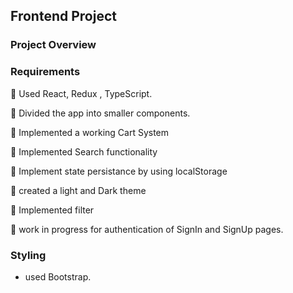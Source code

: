 
## Frontend Project

### Project Overview


### Requirements

💊  Used React, Redux , TypeScript.

💊  Divided the app into smaller components. 

💊  Implemented a working Cart System

💊  Implemented Search functionality

💊  Implement state persistance by using localStorage

💊  created a light and Dark theme

💊  Implemented filter

💊  work in progress for authentication of SignIn and SignUp pages. 



### Styling
 - used Bootstrap.
